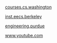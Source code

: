 
<a href="https://courses.cs.washington.edu/courses/cse142/16sp/calendar.shtml" target="_blank">courses.cs.washington</a>

<a href="https://inst.eecs.berkeley.edu/~cs61b/sp23/" target="_blank">inst.eecs.berkeley</a>

<a href="https://engineering.purdue.edu/OOSD/F2008/F2008.html" target="_blank">engineering.purdue</a>

<a href="https://www.youtube.com/playlist?list=PLJ9pm_Rc9HesnkwKlal_buSIHA-jTZMpO" target="_blank">www.youtube.com</a>

